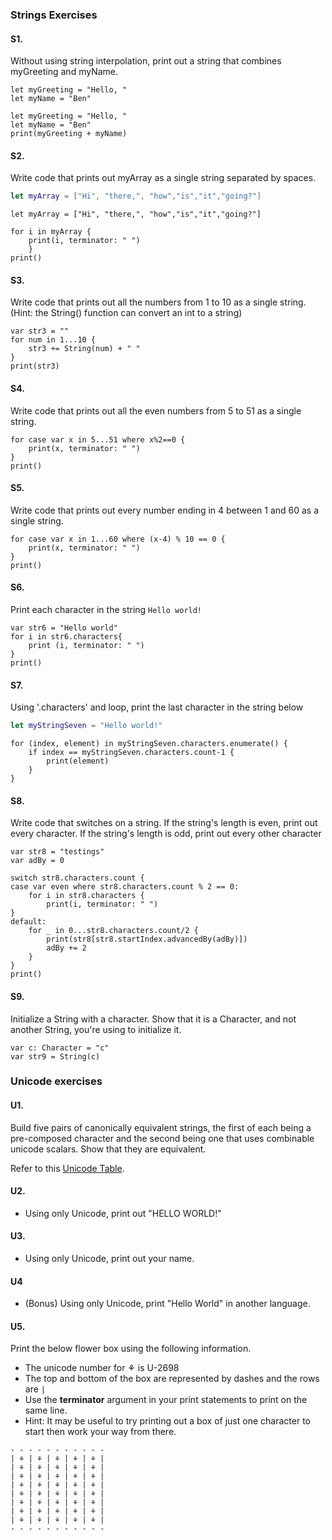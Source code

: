 ### Strings Exercises

#### S1.
Without using string interpolation, print out a string that combines myGreeting and myName.

```
let myGreeting = "Hello, "
let myName = "Ben"
```

```
let myGreeting = "Hello, "
let myName = "Ben"
print(myGreeting + myName)
```

#### S2.
Write code that prints out myArray as a single string separated by spaces.

```swift
let myArray = ["Hi", "there,", "how","is","it","going?"]
```

```
let myArray = ["Hi", "there,", "how","is","it","going?"]

for i in myArray {
    print(i, terminator: " ")
    }
print()
```

#### S3.
Write code that prints out all the numbers from 1 to 10 as a single string.  (Hint: the String() function can convert an int to a string)

```
var str3 = ""
for num in 1...10 {
    str3 += String(num) + " "
}
print(str3)
```

#### S4.
Write code that prints out all the even numbers from 5 to 51 as a single string.

```
for case var x in 5...51 where x%2==0 {
    print(x, terminator: " ")
}
print()
```

#### S5.
Write code that prints out every number ending in 4 between 1 and 60 as a single string.

```
for case var x in 1...60 where (x-4) % 10 == 0 {
    print(x, terminator: " ")
}
print()
```

#### S6.
Print each character in the string ```Hello world!```

```
var str6 = "Hello world"
for i in str6.characters{
    print (i, terminator: " ")
}
print()
```

#### S7.
Using '.characters' and loop, print the last character in the string below
```swift
let myStringSeven = "Hello world!"
```

```
for (index, element) in myStringSeven.characters.enumerate() {
    if index == myStringSeven.characters.count-1 {
        print(element)
    }
}
```

#### S8.
Write code that switches on a string.  If the string's length is even, print out every character.  If the string's length is odd, print out every other character

```
var str8 = "testings"
var adBy = 0

switch str8.characters.count {
case var even where str8.characters.count % 2 == 0:
    for i in str8.characters {
        print(i, terminator: " ")
}
default:
    for _ in 0...str8.characters.count/2 {
        print(str8[str8.startIndex.advancedBy(adBy)])
        adBy += 2
    }
}
print()
```


#### S9.
Initialize a String with a character. Show that it is a Character, and not another String, you're using
to initialize it.

```
var c: Character = "c"
var str9 = String(c)
```

### Unicode exercises

#### U1.
Build five pairs of canonically equivalent strings, the first of each being a pre-composed character and
the second being one that uses combinable unicode scalars. Show that they are equivalent.

Refer to this [Unicode Table](http://unicode-table.com/en/).

#### U2.
* Using only Unicode, print out "HELLO WORLD!"

#### U3.
* Using only Unicode, print out your name.

#### U4
* (Bonus) Using only Unicode, print "Hello World" in another language.

#### U5.
Print the below flower box using the following information.
* The unicode number for ⚘ is U-2698
* The top and bottom of the box are represented by dashes and the rows are ```|```
* Use the __terminator__ argument in your print statements to print on the same line.
* Hint: It may be useful to try printing out a box of just one character to start then work your way from there.

```
- - - - - - - - - - -
| ⚘ | ⚘ | ⚘ | ⚘ | ⚘ |
| ⚘ | ⚘ | ⚘ | ⚘ | ⚘ |
| ⚘ | ⚘ | ⚘ | ⚘ | ⚘ |
| ⚘ | ⚘ | ⚘ | ⚘ | ⚘ |
| ⚘ | ⚘ | ⚘ | ⚘ | ⚘ |
| ⚘ | ⚘ | ⚘ | ⚘ | ⚘ |
| ⚘ | ⚘ | ⚘ | ⚘ | ⚘ |
| ⚘ | ⚘ | ⚘ | ⚘ | ⚘ |
- - - - - - - - - - -

```
